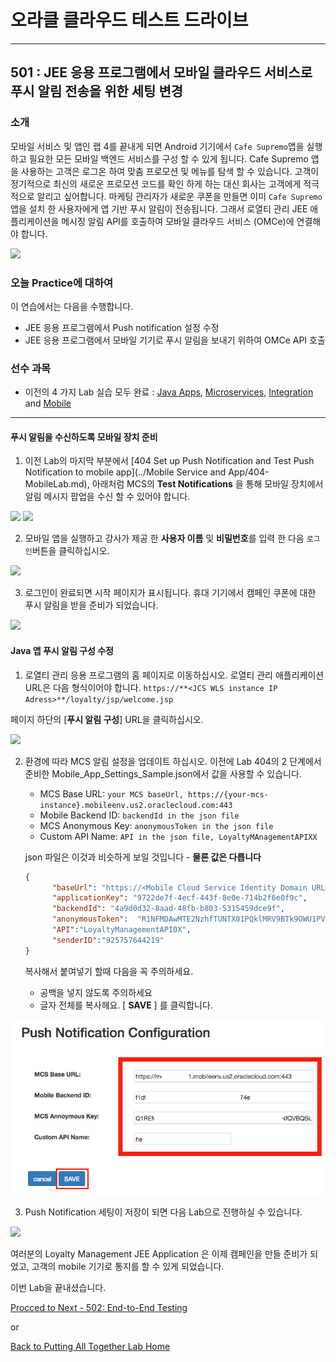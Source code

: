 # 오라클 클라우드 테스트 드라이브 #
-----
## 501 : JEE 응용 프로그램에서 모바일 클라우드 서비스로 푸시 알림 전송을 위한 세팅 변경 ##


### 소개 ###
 모바일 서비스 및 앱인 랩 4를 끝내게 되면 Android 기기에서 `Cafe Supremo`앱을 실행하고 필요한 모든 모바일 백엔드 서비스를 구성 할 수 있게 됩니다. Cafe Supremo 앱을 사용하는 고객은 로그온 하여 맞춤 프로모션 및 메뉴를 탐색 할 수 있습니다. 
고객이 정기적으로 최신의 새로운 프로모션 코드를 확인 하게 하는 대신 회사는 고객에게 적극적으로 알리고 싶어합니다. 마케팅 관리자가 새로운 쿠폰을 만들면 이미 `Cafe Supremo`앱을 설치 한 사용자에게 앱 기반 푸시 알림이 전송됩니다. 그래서 로열티 관리 JEE 애플리케이션을 메시징 알림 API를 호출하여 모바일 클라우드 서비스 (OMCe)에 연결해야 합니다. 

![](images/501/final.scope.work.png)


### 오늘 Practice에 대하여 ###
이 연습에서는 다음을 수행합니다. 
- JEE 응용 프로그램에서 Push notification 설정 수정
- JEE 응용 프로그램에서 모바일 기기로 푸시 알림을 보내기 위하여 OMCe API 호출

### 선수 과목 ###

+ 이전의 4 가지 Lab 실습 모두 완료 : [Java Apps](../Java%20Apps/README.md), [Microservices](../Microservices/README.md), [Integration](../Integrations/README.md) and [Mobile](Mobile%20Service%20and%20App/README.md) 


----


#### 푸시 알림을 수신하도록 모바일 장치 준비 

1. 이전 Lab의 마지막 부분에서 [404 Set up Push Notification and Test Push Notification to mobile app](../Mobile Service and App/404-MobileLab.md), 아래처럼 MCS의 **Test Notifications** 을 통해 모바일 장치에서 알림 메시지 팝업을 수신 할 수 있어야 합니다.

![](../common/images/mobile/401-MCS_Notification_Result.png)
![](../common/images/mobile/401-MobileApp_Notification_Result.png)


2. 모바일 앱을 실행하고 강사가 제공 한 **사용자 이름** 및 **비밀번호**를 입력 한 다음 `로그인`버튼을 클릭하십시오. 

![](images/501/09.mobile.login.png)


3. 로그인이 완료되면 시작 페이지가 표시됩니다. 휴대 기기에서 캠페인 쿠폰에 대한 푸시 알림을 받을 준비가 되었습니다. 

![](images/501/10.mobile.welcome.png)


#### Java 앱 푸시 알림 구성 수정 

1. 로열티 관리 응용 프로그램의 홈 페이지로 이동하십시오. 로열티 관리 애플리케이션 URL은 다음 형식이어야 합니다.
`https://**<JCS WLS instance IP Adress>**/loyalty/jsp/welcome.jsp`

페이지 하단의 [**푸시 알림 구성**] URL을 클릭하십시오. 

![](images/501/101.javaapp.png)


2. 환경에 따라 MCS 알림 설정을 업데이트 하십시오. 이전에 Lab 404의 2 단계에서 준비한 Mobile_App_Settings_Sample.json에서 값을 사용할 수 있습니다. 
    - MCS Base URL: `your MCS baseUrl, https://{your-mcs-instance}.mobileenv.us2.oraclecloud.com:443`
    - Mobile Backend ID: `backendId in the json file`    
    - MCS Anonymous Key: `anonymousToken in the json file`    
    - Custom API Name: `API in the json file, LoyaltyMAnagementAPIXX`  

    json 파일은 이것과 비슷하게 보일 것입니다 - **물론 값은 다릅니다**
    ```json
    {
          "baseUrl": "https://<Mobile Cloud Service Identity Domain URL>.<Ientity Server>.oraclecloud.com:443",
          "applicationKey": "9722de7f-4ecf-443f-8e0e-714b2f6e0f9c",
          "backendId": "4a9d0d32-8aad-48fb-b803-5315459dce9f",
          "anonymousToken":  "R1NFMDAwMTE2NzhfTUNTX01PQklMRV9BTk9OWU1PVVNfQVBQSUQ6Smk3cXBld3lrczlfbmI=",
          "API":"LoyaltyManagementAPI0X",
          "senderID":"925757644219"
    }
    ```

    복사해서 붙여넣기 할때 다음을 꼭 주의하세요.
      - 공백을 넣지 않도록 주의하세요
      - 글자 전체를 복사헤요.
  [ **SAVE** ] 를 클릭합니다.

![](images/501/102.push.png)

3. Push Notification 세팅이 저장이 되면 다음 Lab으로 진행하실 수 있습니다.

![](images/501/103.save.png)


여러분의 Loyalty Management JEE Application 은 이제 캠페인을 만들 준비가 되었고, 고객의 mobile 기기로 통지를 할 수 있게 되었습니다.

이번 Lab을 끝내셨습니다.

[Procced to Next - 502: End-to-End Testing](502-PuttingAllTogetherLab.md)

or

[Back to Putting All Together Lab Home](README.md)

